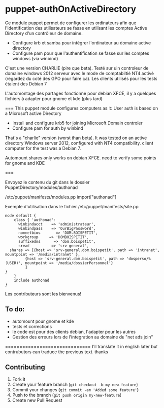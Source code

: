 puppet-authOnActiveDirectory
============================

Ce module puppet permet de configurer les ordinateurs afin que l'identification des utilisateurs 
se fasse en utilisant les comptes Active Directory d'un contrôleur de domaine.

* Configure krb et samba pour intégrer l'ordinateur au domaine active directory
* Configure pam pour que l'authentification se fasse sur les comptes windows (via winbind)

C'est une version CHARLIE (pire que beta). Testé sur uin controleur de domaine windows 2012 serveur 
avec le mode de comptabiltié NT4 activé (regardez du coté des GPO pour faire ça). Les clients utilisés pour
les tests étaient des Debian 7

L'automontage des partages fonctionne pour debian XFCE, il y a quelques fichiers à adapter pour gnome et kde (plus tard)

===
This puppet module configures computers as it: User auth is based on a Microsoft active Directory
* Install and configure krb5 for joining Microsoft Domain controler
* Configure pam for auth by winbind

That's a "charlie" version (worst than beta). It was tested on an active directory Windows server 2012, 
configured with NT4 compatibility.  client computer for the test was a Debian 7.

Automount shares only works on debian XFCE. need to verify some points for gnome and KDE 

===

Envoyez le contenu du git dans le dossier PuppetDirectory/modules/authonad

/etc/puppet/manifests/modules.pp
   import["authonad"]
 



Exemple d'utilisation dans le fichier /etc/puppet/manifests/site.pp 

    node default {
        class { 'authonad':
          winbindacct    => 'administrateur',
          winbindpass    => 'OurBigPassword',
          nomnetbios       => 'DOM.BOISPETIT',
          workgroup     => 'DOMBOISPETIT',  
          suffixedns      => 'dom.boispetit',
          srvad          => 'srv-general',
	  shares => [{host => 'srv-general.dom.boispetit', path => 'intranet', mountpoint => '/media/intranet' },
		     {host => 'srv-general.dom.boispetit', path => 'dosperso/%(USER)', mountpoint => '/media/dossierPersonnel'}
		     ]
	}
        }
        include authonad
    }

Les contributeurs sont les bienvenus!

## To do:
* automount pour gnome et kde
* tests et corrections
* le code est pour des clients debian, l'adapter pour les autres
* Gestion des erreurs lors de l'integration au domaine du "net ads join"


==============================
I'll translate it in english later but contrubutors can traduce the previous text. thanks

## Contributing

1. Fork it
2. Create your feature branch (`git checkout -b my-new-feature`)
3. Commit your changes (`git commit -am 'Added some feature'`)
4. Push to the branch (`git push origin my-new-feature`)
5. Create new Pull Request
